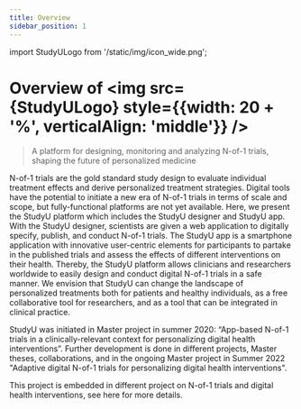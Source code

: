 ```yaml
---
title: Overview
sidebar_position: 1
---
```


import StudyULogo from '/static/img/icon_wide.png';

# Overview of <img src={StudyULogo} style={{width: 20 + '%', verticalAlign: 'middle'}} />

> A platform for designing, monitoring and analyzing N-of-1 trials, shaping the future of personalized medicine

N-of-1 trials are the gold standard study design to evaluate individual treatment effects and derive personalized treatment strategies. Digital tools have the potential to initiate a new era of N-of-1 trials in terms of scale and scope, but fully-functional platforms are not yet available. Here, we present the StudyU platform which includes the StudyU designer and StudyU app. With the StudyU designer, scientists are given a web application to digitally specify, publish, and conduct N-of-1 trials. The StudyU app is a smartphone application with innovative user-centric elements for participants to partake in the published trials and assess the effects of different interventions on their health. Thereby, the StudyU platform allows clinicians and researchers worldwide to easily design and conduct digital N-of-1 trials in a safe manner. We envision that StudyU can change the landscape of personalized treatments both for patients and healthy individuals, as a free collaborative tool for researchers, and as a tool that can be integrated in clinical practice.

StudyU was initiated in Master project in summer 2020: “App-based N-of-1 trials in a clinically-relevant context for personalizing digital health interventions”. Further development is done in different projects, Master theses, collaborations, and in the ongoing Master project in Summer 2022 "Adaptive digital N-of-1 trials for personalizing digital health interventions". 

This project is embedded in different project on N-of-1 trials and digital health interventions, see here for more details.
